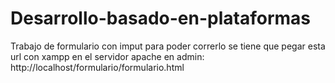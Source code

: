 # Desarrollo-basado-en-plataformas
Trabajo de formulario con imput
para poder correrlo se tiene que pegar esta url con xampp en el servidor apache en admin:
http://localhost/formulario/formulario.html
